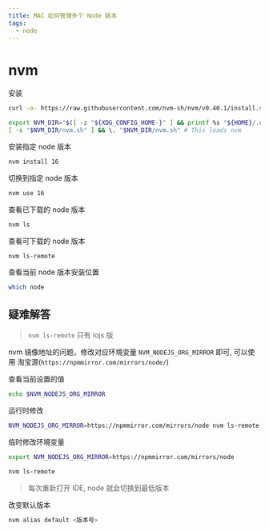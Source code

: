 ```yaml
---
title: MAC 如何管理多个 Node 版本
tags:
  - node
---
```

# nvm

安装

```sh
curl -o- https://raw.githubusercontent.com/nvm-sh/nvm/v0.40.1/install.sh | bash
```

```sh
export NVM_DIR="$([ -z "${XDG_CONFIG_HOME-}" ] && printf %s "${HOME}/.nvm" || printf %s "${XDG_CONFIG_HOME}/nvm")"
[ -s "$NVM_DIR/nvm.sh" ] && \. "$NVM_DIR/nvm.sh" # This loads nvm
```

安装指定 node 版本

```sh
nvm install 16
```

切换到指定 node 版本

```sh
nvm use 16
```

查看已下载的 node 版本

```sh
nvm ls
```

查看可下载的 node 版本

```sh
nvm ls-remote
```

查看当前 node 版本安装位置

```sh
which node
```
## 疑难解答

> `nvm ls-remote` 只有 iojs 版

nvm 镜像地址的问题，修改对应环境变量 `NVM_NODEJS_ORG_MIRROR` 即可, 可以使用 淘宝源(`https://npmmirror.com/mirrors/node/`)

查看当前设置的值

```sh
echo $NVM_NODEJS_ORG_MIRROR
```

运行时修改

```sh
NVM_NODEJS_ORG_MIRROR=https://npmmirror.com/mirrors/node nvm ls-remote
```

临时修改环境变量

```sh
export NVM_NODEJS_ORG_MIRROR=https://npmmirror.com/mirrors/node
```

```sh
nvm ls-remote
```

> 每次重新打开 IDE, node 就会切换到最低版本

改变默认版本

```sh
nvm alias default <版本号>
```